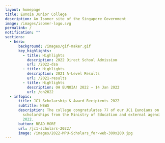 ```yaml
---
layout: homepage
title: Eunoia Junior College
description: An Isomer site of the Singapore Government
image: /images/isomer-logo.svg
permalink: /
notification: ""
sections:
  - hero:
      background: /images/gif-maker.gif
      key_highlights:
        - title: Highlights
          description: 2022 Direct School Admission
          url: /2022-dsa
        - title: Highlights
          description: 2021 A-Level Results
          url: /2021-results
        - title: Highlights
          description: OH EUNOIA! 2022 – 14 Jan 2022
          url: /oh2022
  - infopic:
      title: JC1 Scholarship & Award Recipients 2022
      subtitle: NEWS
      description: The college congratulates 77 of our JC1 Eunoians on being awarded
        scholarships from the Ministry of Education and external agencies in
        2022.
      button: READ MORE
      url: /jc1-scholars-2022/
      image: /images/2022-MPU-Scholars_for-web-300x200.jpg
---
```

